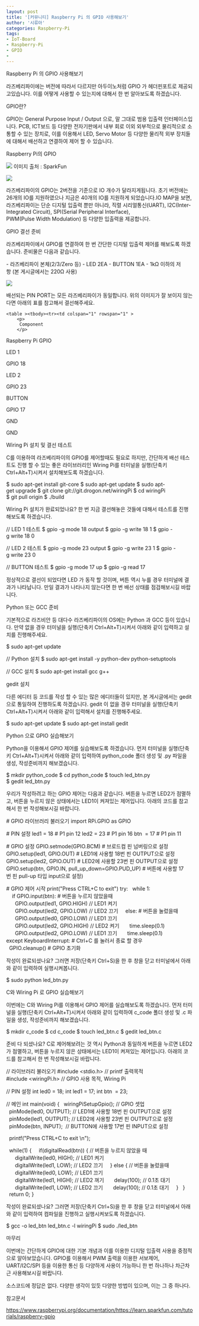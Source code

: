 ```yaml
---
layout: post
title: '[커뮤니티] Raspberry Pi 의 GPIO 사용해보기'
author: '시류아'
categories: Raspberry-Pi
tags:
- IoT-Board
- Raspberry-Pi
- GPIO
-
---
```



<script> location.href='https://cafe.naver.com/develoid/788170' ; </script>

<p>
 <p>
  <p>
   Raspberry Pi 의 GPIO 사용해보기
  </p>

 </p>

</p>

<p>
 <p>라즈베리파이에는 버전에 따라서 다르지만 아두이노처럼 GPIO 가 헤더핀포트로 제공되고있습니다. 이를 어떻게 사용할 수 있는지에 대해서 한 번 알아보도록 하겠습니다.</p>

</p>

<p>
 <p>
  <p></p>

 </p>

</p>

<p>
 <p>
  <p>
   GPIO란?
  </p>

 </p>

</p>

<p>
 <p>GPIO는 General Purpose Input / Output 으로, 말 그대로 범용 입출력 인터페이스입니다. PCB, ICT보드 등 다양한 전자기판에서 내부 회로 이외 외부적으로 물리적으로 소통할 수 있는 장치로, 이를 이용해서 LED, Servo Motor 등 다양한 물리적 외부 장치들에 대해서 배선하고 연결하여 제어 할 수 있습니다.</p>

</p>

<p>
 <p>
  <p></p>

 </p>

</p>

<p>
 <p>
  <p>
   Raspberry Pi의 GPIO
  </p>

 </p>

</p>

<p>
 <p>
  <img src="https://dthumb-phinf.pstatic.net/?src=%22http%3A%2F%2Fblogfiles.naver.net%2FMjAxODAzMTlfMjkz%2FMDAxNTIxNDE5NzE5MjQ4.PUNskS7Y-Y9cUmT9CLLB7pRZwxBr9ELAMtHhX4uuAeog.rpIisuz_DlIz5l19VFvTLVdqi8ba6jBUIaXXfEEes8kg.JPEG.searphiel9%2Fgpiohighlight.jpg%22&amp;type=cafe_wa740">
  이미지 출처 : SparkFun
 </p>

</p>

<p>
 <p>
  <img src="https://dthumb-phinf.pstatic.net/?src=%22http%3A%2F%2Fblogfiles.naver.net%2FMjAxODAzMTlfMjcw%2FMDAxNTIxNDE5NTY0NTY4.F2d5p3_Vk1Ggzu_0VG3GcA3J2X-Dk6fHeDYcts08SuQg.ZArc2ojS2urRMo1abit2CidX6RXsCJ0x5y4H_0QSTSIg.PNG.searphiel9%2Fraspgpio.png%22&amp;type=cafe_wa740">
 </p>

</p>

<p>
 <p>라즈베리파이의 GPIO는 2버전을 기준으로 IO 개수가 달라지게됩니다. 초기 버전에는 26개의 IO를 지원하였으나 지금은 40개의 IO를 지원하게 되었습니다.IO MAP을 보면, 라즈베리파이는 단순 디지털 입출력 뿐만 아니라, 직렬 시리얼통신(UART), I2C(Inter-Integrated Circuit), SPI(Serial Peripheral Interface), PWM(Pulse&nbsp;Width&nbsp;Modulation) 등 다양한 입출력을 제공합니다.</p>

</p>

<p>
 <p>
  <p></p>

 </p>

</p>

<p>
 <p>
  <p>
   GPIO 결선 준비
  </p>

 </p>

</p>

<p>
 <p>라즈베리파이에서 GPIO를 연결하여 한 번 간단한 디지털 입출력 제어를 해보도록 하겠습니다. 준비물은 다음과 같습니다.</p>

</p>

<p>
 <p>
  <p>
   -&nbsp;라즈베리파이&nbsp;본체(2/3/Zero&nbsp;등)
   -&nbsp;LED&nbsp;2EA
   -&nbsp;BUTTON&nbsp;1EA
   -&nbsp;1kΩ&nbsp;이하의&nbsp;저항&nbsp;(본&nbsp;게시글에서는&nbsp;220Ω&nbsp;사용)
  </p>

 </p>

</p>

<p>
 <p>
  <img src="https://dthumb-phinf.pstatic.net/?src=%22http%3A%2F%2Fblogfiles.naver.net%2FMjAxODAzMTlfODkg%2FMDAxNTIxNDIyMjE4MDA1.mI0DPRvTLmXxMnPkBdwCeT_pcnUsatOTe3WqTNEHAMMg.E2b0fK-_h0usSNrypWrR11PwuiLQ94XJv5TEvmlscnog.PNG.searphiel9%2Ftestpi_breadboard.png%22&amp;type=cafe_wa740">
 </p>

</p>

<p>
 <p>배선되는 PIN PORT는 모든 라즈베리파이가 동일합니다. 위의 이미지가 잘 보이지 않는다면 아래의 표를 참고해서 결선해주세요.</p>

</p>

<p>
 <p>
  <p>
   <p>























    <table ><tbody><tr><td colspan="1" rowspan="1" >
        <p>
         Component
        </p>
 </td><td colspan="1" rowspan="1" >
        <p>
         Raspberry Pi GPIO
        </p>
 </td></tr><tr><td colspan="1" rowspan="1" >
        <p>
         LED 1
        </p>
 </td><td colspan="1" rowspan="1" >
        <p>
         GPIO 18
        </p>
 </td></tr><tr><td colspan="1" rowspan="1" >
        <p>
         LED 2
        </p>
 </td><td colspan="1" rowspan="1" >
        <p>
         GPIO 23
        </p>
 </td></tr><tr><td colspan="1" rowspan="1" >
        <p>
         BUTTON
        </p>
 </td><td colspan="1" rowspan="1" >
        <p>
         GPIO 17
        </p>
 </td></tr><tr><td colspan="1" rowspan="1" >
        <p>
         GND
        </p>
 </td><td colspan="1" rowspan="1" >
        <p>
         GND
        </p>
 </td></tr></tbody></table>
   </p>

  </p>

 </p>

</p>

<p>
 <p>
  <p></p>

 </p>

</p>

<p>
 <p>
  <p>
   Wiring Pi 설치 및 결선 테스트
  </p>

 </p>

</p>

<p>
 <p>C를 이용하여 라즈베리파이의 GPIO를 제어할때도 필요로 하지만, 간단하게 배선 테스트도 진행 할 수 있는 좋은 라이브러리인 Wiring Pi를 터미널을 실행(단축키 Ctrl+Alt+T)시켜서&nbsp;설치해보도록 하겠습니다.</p>

</p>

<p>
 <p>
  <p>
   $&nbsp;sudo&nbsp;apt-get&nbsp;install&nbsp;git-core
   $&nbsp;sudo&nbsp;apt-get&nbsp;update
   $&nbsp;sudo&nbsp;apt-get&nbsp;upgrade
   $&nbsp;git&nbsp;clone&nbsp;git://git.drogon.net/wiringPi
   $&nbsp;cd&nbsp;wiringPi
   $&nbsp;git&nbsp;pull&nbsp;origin
   $&nbsp;./build
  </p>

 </p>

</p>

<p>
 <p>Wiring Pi 설치가 완료되었나요? 한 번 지금 결선해놓은 것들에 대해서 테스트를 진행해보도록 하겠습니다.</p>

</p>

<p>
 <p>
  <p>
   //&nbsp;LED&nbsp;1&nbsp;테스트
   $&nbsp;gpio&nbsp;-g&nbsp;mode&nbsp;18&nbsp;output
   $&nbsp;gpio&nbsp;-g&nbsp;write&nbsp;18&nbsp;1
   $&nbsp;gpio&nbsp;-g&nbsp;write&nbsp;18&nbsp;0

   //&nbsp;LED&nbsp;2&nbsp;테스트
   $&nbsp;gpio&nbsp;-g&nbsp;mode&nbsp;23&nbsp;output
   $&nbsp;gpio&nbsp;-g&nbsp;write&nbsp;23&nbsp;1
   $&nbsp;gpio&nbsp;-g&nbsp;write&nbsp;23&nbsp;0

   //&nbsp;BUTTON&nbsp;테스트
   $&nbsp;gpio&nbsp;-g&nbsp;mode&nbsp;17&nbsp;up
   $&nbsp;gpio&nbsp;-g&nbsp;read&nbsp;17
  </p>

 </p>

</p>

<p>
 <p>정상적으로 결선이 되었다면 LED 가 동작 할 것이며, 버튼 역시 누를 경우 터미널에 결과가 나타납니다. 만일 결과가 나타나지 않는다면 한 번 배선 상태를 점검해보시길 바랍니다.</p>

</p>

<p>
 <p>
  <p></p>

 </p>

</p>

<p>
 <p>
  <p>
   Python 또는 GCC 준비
  </p>

 </p>

</p>

<p>
 <p>기본적으로 라즈비안 등 대다수 라즈베리파이의 OS에는 Python 과 GCC 등이 있습니다. 만약 없을 경우 터미널을 실행(단축키 Ctrl+Alt+T)시켜서&nbsp;아래와 같이 입력하고 설치를 진행해주세요.</p>

</p>

<p>
 <p>
  <p>
   $&nbsp;sudo&nbsp;apt-get&nbsp;update

   //&nbsp;Python&nbsp;설치
   $&nbsp;sudo&nbsp;apt-get&nbsp;install&nbsp;-y&nbsp;python-dev&nbsp;python-setuptools

   //&nbsp;GCC&nbsp;설치
   $&nbsp;sudo&nbsp;apt-get&nbsp;install&nbsp;gcc&nbsp;g++
  </p>

 </p>

</p>

<p>
 <p>
  <p></p>

 </p>

</p>

<p>
 <p>
  <p>
   gedit 설치
  </p>

 </p>

</p>

<p>
 <p>다른 에디터 등 코드를 작성 할 수 있는 많은 에디터들이 있지만, 본 게시글에서는 gedit으로 통일하여 진행하도록 하겠습니다. gedit 이 없을 경우 터미널을 실행(단축키 Ctrl+Alt+T)시켜서&nbsp;아래와 같이 입력해서 설치를 진행해주세요.</p>

</p>

<p>
 <p>
  <p>
   $&nbsp;sudo&nbsp;apt-get&nbsp;update
   $&nbsp;sudo&nbsp;apt-get&nbsp;install&nbsp;gedit
  </p>

 </p>

</p>

<p>
 <p>
  <p></p>

 </p>

</p>

<p>
 <p>
  <p>
   Python 으로 GPIO 실습해보기
  </p>

 </p>

</p>

<p>
 <p>Python을 이용해서 GPIO 제어를 실습해보도록 하겠습니다. 먼저&nbsp;터미널을 실행(단축키 Ctrl+Alt+T)시켜서 아래와 같이 입력하여 python_code 폴더 생성 및 .py 파일을 생성, 작성준비까지 해보겠습니다.</p>

</p>

<p>
 <p>
  <p>
   $&nbsp;mkdir&nbsp;python_code
   $&nbsp;cd&nbsp;python_code
   $&nbsp;touch&nbsp;led_btn.py
   $&nbsp;gedit&nbsp;led_btn.py
  </p>

 </p>

</p>

<p>
 <p>우리가 작성하려고 하는 GPIO 제어는 다음과 같습니다. 버튼을 누르면 LED2가 점멸하고, 버튼을 누르지 않은 상태에서는 LED1이 켜져있는 제어입니다. 아래의 코드를 참고해서 한 번 작성해보시길 바랍니다.</p>

</p>

<p>
 <p>
  <p>
   #&nbsp;GPIO&nbsp;라이브러리&nbsp;불러오기
   import&nbsp;RPi.GPIO&nbsp;as&nbsp;GPIO

   #&nbsp;PIN&nbsp;설정
   led1&nbsp;=&nbsp;18&nbsp;#&nbsp;P1&nbsp;pin&nbsp;12
   led2&nbsp;=&nbsp;23&nbsp;#&nbsp;P1&nbsp;pin&nbsp;16
   btn&nbsp;&nbsp;=&nbsp;17&nbsp;#&nbsp;P1&nbsp;pin&nbsp;11

   #&nbsp;GPIO&nbsp;설정
   GPIO.setmode(GPIO.BCM)&nbsp;#&nbsp;브로드컴&nbsp;핀&nbsp;넘버링으로&nbsp;설정
   GPIO.setup(led1,&nbsp;GPIO.OUT)&nbsp;#&nbsp;LED1에&nbsp;사용할&nbsp;18번&nbsp;핀&nbsp;OUTPUT으로&nbsp;설정
   GPIO.setup(led2,&nbsp;GPIO.OUT)&nbsp;#&nbsp;LED2에&nbsp;사용할&nbsp;23번&nbsp;핀&nbsp;OUTPUT으로&nbsp;설정
   GPIO.setup(btn,&nbsp;GPIO.IN,&nbsp;pull_up_down=GPIO.PUD_UP)&nbsp;#&nbsp;버튼에&nbsp;사용할&nbsp;17번&nbsp;핀&nbsp;pull-up&nbsp;타입&nbsp;input으로&nbsp;설정)

   #&nbsp;GPIO&nbsp;제어&nbsp;시작
   print("Press&nbsp;CTRL+C&nbsp;to&nbsp;exit")
   try:
   &nbsp;&nbsp;while&nbsp;1:
   &nbsp;&nbsp;&nbsp;&nbsp;if&nbsp;GPIO.input(btn):&nbsp;#&nbsp;버튼을&nbsp;누르지&nbsp;않았을때
   &nbsp;&nbsp;&nbsp;&nbsp;&nbsp;&nbsp;GPIO.output(led1,&nbsp;GPIO.HIGH)&nbsp;//&nbsp;LED1&nbsp;켜기
   &nbsp;&nbsp;&nbsp;&nbsp;&nbsp;&nbsp;GPIO.output(led2,&nbsp;GPIO.LOW)&nbsp;//&nbsp;LED2&nbsp;끄기
   &nbsp;&nbsp;&nbsp;&nbsp;else:&nbsp;#&nbsp;버튼을&nbsp;눌렀을때
   &nbsp;&nbsp;&nbsp;&nbsp;&nbsp;&nbsp;GPIO.output(led0,&nbsp;GPIO.LOW)&nbsp;//&nbsp;LED1&nbsp;끄기
   &nbsp;&nbsp;&nbsp;&nbsp;&nbsp;&nbsp;GPIO.output(led2,&nbsp;GPIO.HIGH)&nbsp;//&nbsp;LED2&nbsp;켜기
   &nbsp;&nbsp;&nbsp;&nbsp;&nbsp;&nbsp;time.sleep(0.1)
   &nbsp;&nbsp;&nbsp;&nbsp;&nbsp;&nbsp;GPIO.output(led2,&nbsp;GPIO.LOW)&nbsp;//&nbsp;LED1&nbsp;끄기
   &nbsp;&nbsp;&nbsp;&nbsp;&nbsp;&nbsp;time.sleep(0.1)
   except&nbsp;KeyboardInterrupt:&nbsp;#&nbsp;Ctrl+C&nbsp;를&nbsp;눌러서&nbsp;종료&nbsp;할&nbsp;경우
   &nbsp;&nbsp;GPIO.cleanup()&nbsp;#&nbsp;GPIO&nbsp;초기화


  </p>

 </p>

</p>

<p>
 <p>작성이 완료되셨나요? 그러면 저장(단축키 Ctrl+S)을 한 후 창을 닫고 터미널에서 아래와 같이 입력하여 실행시켜봅니다.</p>

</p>

<p>
 <p>
  <p>
   $&nbsp;sudo&nbsp;python&nbsp;led_btn.py
  </p>

 </p>

</p>

<p>
 <p>
  <p></p>

 </p>

</p>

<p>
 <p>
  <p>
   C와 Wiring Pi 로 GPIO 실습해보기
  </p>

 </p>

</p>

<p>
 <p>이번에는 C와 Wiring Pi를 이용해서 GPIO 제어를 실습해보도록 하겠습니다. 먼저&nbsp;터미널을 실행(단축키 Ctrl+Alt+T)시켜서 아래와 같이 입력하여 c_code 폴더 생성 및 .c 파일을 생성, 작성준비까지 해보겠습니다.</p>

</p>

<p>
 <p>
  <p>
   $&nbsp;mkdir&nbsp;c_code
   $&nbsp;cd&nbsp;c_code
   $&nbsp;touch&nbsp;led_btn.c
   $&nbsp;gedit&nbsp;led_btn.c
  </p>

 </p>

</p>

<p>
 <p>준비 다 되셨나요? C로 제어해보려는 것 역시 Python과 동일하게&nbsp;버튼을 누르면 LED2가 점멸하고, 버튼을 누르지 않은 상태에서는 LED1이 켜져있는 제어입니다. 아래의 코드를 참고해서 한 번 작성해보시길 바랍니다.</p>

</p>

<p>
 <p>
  <p>
   //&nbsp;라이브러리&nbsp;불러오기
   #include&nbsp;&lt;stdio.h&gt;&nbsp;//&nbsp;printf&nbsp;출력목적
   #include&nbsp;&lt;wiringPi.h&gt;&nbsp;//&nbsp;GPIO&nbsp;사용&nbsp;목적,&nbsp;Wiring&nbsp;Pi

   //&nbsp;PIN&nbsp;설정
   int&nbsp;led0&nbsp;=&nbsp;18;
   int&nbsp;led1&nbsp;=&nbsp;17;
   int&nbsp;btn&nbsp;&nbsp;=&nbsp;23;

   //&nbsp;메인
   int&nbsp;main(void)&nbsp;{
   &nbsp;&nbsp;wiringPiSetupGpio();&nbsp;//&nbsp;GPIO&nbsp;셋업
   &nbsp;&nbsp;pinMode(led0,&nbsp;OUTPUT);&nbsp;//&nbsp;LED1에&nbsp;사용할&nbsp;18번&nbsp;핀&nbsp;OUTPUT으로&nbsp;설정
   &nbsp;&nbsp;pinMode(led1,&nbsp;OUTPUT);&nbsp;//&nbsp;LED2에&nbsp;사용할&nbsp;23번&nbsp;핀&nbsp;OUTPUT으로&nbsp;설정
   &nbsp;&nbsp;pinMode(btn,&nbsp;INPUT);&nbsp;&nbsp;//&nbsp;BUTTON에&nbsp;사용할&nbsp;17번&nbsp;핀&nbsp;INPUT으로&nbsp;설정

   &nbsp;&nbsp;printf("Press&nbsp;CTRL+C&nbsp;to&nbsp;exit&nbsp;\n");

   &nbsp;&nbsp;while(1)&nbsp;{
   &nbsp;&nbsp;&nbsp;&nbsp;if(digitalRead(btn))&nbsp;{&nbsp;//&nbsp;버튼을&nbsp;누르지&nbsp;않았을&nbsp;때
   &nbsp;&nbsp;&nbsp;&nbsp;&nbsp;&nbsp;digitalWrite(led0,&nbsp;HIGH);&nbsp;//&nbsp;LED1&nbsp;켜기
   &nbsp;&nbsp;&nbsp;&nbsp;&nbsp;&nbsp;digitalWrite(led1,&nbsp;LOW);&nbsp;//&nbsp;LED2&nbsp;끄기
   &nbsp;&nbsp;&nbsp;&nbsp;}&nbsp;else&nbsp;{&nbsp;//&nbsp;버튼을&nbsp;눌렀을때
   &nbsp;&nbsp;&nbsp;&nbsp;&nbsp;&nbsp;digitalWrite(led0,&nbsp;LOW);&nbsp;//&nbsp;LED1&nbsp;끄기
   &nbsp;&nbsp;&nbsp;&nbsp;&nbsp;&nbsp;digitalWrite(led1,&nbsp;HIGH);&nbsp;//&nbsp;LED2&nbsp;껴기
   &nbsp;&nbsp;&nbsp;&nbsp;&nbsp;&nbsp;delay(100);&nbsp;//&nbsp;0.1초&nbsp;대기
   &nbsp;&nbsp;&nbsp;&nbsp;&nbsp;&nbsp;digitalWrite(led1,&nbsp;LOW);&nbsp;//&nbsp;LED2&nbsp;끄기
   &nbsp;&nbsp;&nbsp;&nbsp;&nbsp;&nbsp;delay(100);&nbsp;//&nbsp;0.1초&nbsp;대기
   &nbsp;&nbsp;&nbsp;&nbsp;}
   &nbsp;&nbsp;}
   &nbsp;&nbsp;return&nbsp;0;
   }

  </p>

 </p>

</p>

<p>
 <p>작성이 완료되셨나요? 그러면 저장(단축키 Ctrl+S)을 한 후 창을 닫고 터미널에서 아래와 같이 입력하여 컴파일을 진행하고 실행시켜보도록 하겠습니다.</p>

</p>

<p>
 <p>
  <p>
   $&nbsp;gcc&nbsp;-o&nbsp;led_btn&nbsp;led_btn.c&nbsp;-l&nbsp;wiringPi
   $&nbsp;sudo&nbsp;./led_btn
  </p>

 </p>

</p>

<p>
 <p>
  <p></p>

 </p>

</p>

<p>
 <p>
  <p>
   마무리
  </p>

 </p>

</p>

<p>
 <p>이번에는 간단하게 GPIO에 대한 기본 개념과 이를 이용한 디지털 입출력 사용을 중점적으로 알아보았습니다. GPIO를 이용해서 PWM 출력을 이용한 서보제어, UART/I2C/SPI 등을 이용한 통신 등 다양하게 사용이 가능하니 한 번 하나하나 차근차근 사용해보시길 바랍니다.</p>

</p>

<p>
 <p>
  <p></p>

 </p>

</p>

<p>
 <p>소스코드에 정답은 없다. 다양한 생각이 있듯 다양한 방법이 있으며, 이는 그 중 하나다.</p>

</p>

<p>
 <p>
  <p></p>

 </p>

</p>

<p>
 <p>
  <p>
   참고문서
  </p>

 </p>

</p>

<p>
 <p><a href="https://www.raspberrypi.org/documentation/">https://www.raspberrypi.org/documentation/</a><a href="https://www.raspberrypi.org/documentation/"></a><a href="https://learn.sparkfun.com/tutorials/raspberry-gpio">https://learn.sparkfun.com/tutorials/raspberry-gpio</a></p>

</p>
